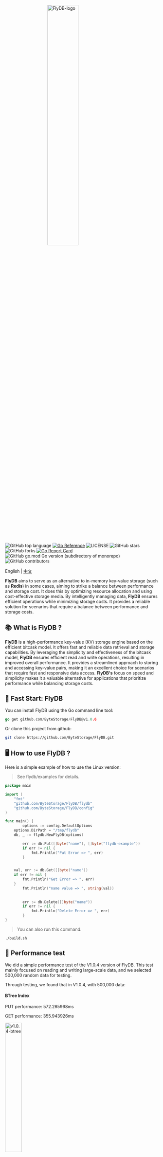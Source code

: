 <img src="./assets/FlyDB-logo.png" alt="FlyDB-logo" style="display: block; margin: 0 auto; width: 45%;" />

![GitHub top language](https://img.shields.io/github/languages/top/ByteStorage/flydb)   [![Go Reference](https://pkg.go.dev/badge/github.com/ByteStorage/flydb)](https://pkg.go.dev/github.com/ByteStorage/flydb)   ![LICENSE](https://img.shields.io/github/license/ByteStorage/flydb)   ![GitHub stars](https://img.shields.io/github/stars/ByteStorage/flydb)   ![GitHub forks](https://img.shields.io/github/forks/ByteStorage/flydb)   [![Go Report Card](https://goreportcard.com/badge/github.com/qishenonly/flydb)](https://goreportcard.com/report/github.com/qishenonly/flydb) ![GitHub go.mod Go version (subdirectory of monorepo)](https://img.shields.io/github/go-mod/go-version/ByteStorage/FlyDB)![GitHub contributors](https://img.shields.io/github/contributors/ByteStorage/FlyDB)

English | [中文](https://github.com/ByteStorage/flydb/blob/master/README_CN.md)

**FlyDB** aims to serve as an alternative to in-memory key-value storage (such as **Redis**) in some cases, aiming to strike a balance between performance and storage cost. It does this by optimizing resource allocation and using cost-effective storage media. By intelligently managing data, **FlyDB** ensures efficient operations while minimizing storage costs. It provides a reliable solution for scenarios that require a balance between performance and storage costs.

## 📚 What is FlyDB ?

**FlyDB** is a high-performance key-value (KV) storage engine based on the efficient bitcask model. It offers fast and reliable data retrieval and storage capabilities. By leveraging the simplicity and effectiveness of the bitcask model, **FlyDB** ensures efficient read and write operations, resulting in improved overall performance. It provides a streamlined approach to storing and accessing key-value pairs, making it an excellent choice for scenarios that require fast and responsive data access. **FlyDB's** focus on speed and simplicity makes it a valuable alternative for applications that prioritize performance while balancing storage costs. 

## 🏁  Fast Start: FlyDB 

You can install FlyDB using the Go command line tool:

```GO
go get github.com/ByteStorage/FlyDB@v1.0.6
```

Or clone this project from github:

```bash
git clone https://github.com/ByteStorage/FlyDB.git
```

## 🖥 How to use FlyDB ?

Here is a simple example of how to use the Linux version:

> See flydb/examples for details.

```go
package main

import (
	"fmt"
	"github.com/ByteStorage/FlyDB/flydb"
	"github.com/ByteStorage/FlyDB/config"
)

func main() {
    	options := config.DefaultOptions
	options.DirPath = "/tmp/flydb"
	db, _ := flydb.NewFlyDB(options)

    	err := db.Put([]byte("name"), []byte("flydb-example"))
    	if err != nil {
        	fmt.Println("Put Error => ", err)
    	}


	val, err := db.Get([]byte("name"))
	if err != nil {
		fmt.Println("Get Error => ", err)
	}
    	fmt.Println("name value => ", string(val))
    
    
    	err := db.Delete([]byte("name"))
    	if err != nil {
        	fmt.Println("Delete Error => ", err)
    	}
}
```
>You can also run this command.

```shell
./build.sh
```

## 🚀 Performance test

We did a simple performance test of the V1.0.4 version of FlyDB. This test mainly focused on reading and writing large-scale data, and we selected 500,000 random data for testing.

Through testing, we found that in V1.0.4, with 500,000 data:

#### BTree Index

PUT performance: 572.265968ms

GET performance: 355.943926ms

<img src="./assets/v1.0.4-btree" alt="v1.0.4-btree" style="width: 33%;"  />

#### ARTree Index

PUT performance: 569.610614ms

GET performance: 297.781977ms

<img src="./assets/v1.0.4--art" alt="v1.0.4-art" style="width: 33%;"  />



If you have a better way to optimize read and write performance, please submit your 'pr'.

## 📢 Benchmark test

We compared the results of a benchmark test using FlyDB V1.0.4 with other kv databases written in golang on the market and found that the read/write performance test results exceeded most open source kv databases.

> See in detail: https://github.com/ByteStorage/contrast-benchmark

```
goos: linux
goarch: amd64
pkg: contrast-benchmark
cpu: 11th Gen Intel(R) Core(TM) i7-11800H @ 2.30GHz

Benchmark_PutValue_FlyDB
Benchmark_PutValue_FlyDB-16        	   95023	     13763 ns/op	    2904 B/op	      16 allocs/op
Benchmark_GetValue_FlyDB
Benchmark_GetValue_FlyDB-16    	 	 2710143	     463.5 ns/op	     259 B/op	       5 allocs/op
Benchmark_PutValue_Badger
Benchmark_PutValue_Badger-16       	   59331	     22711 ns/op	    6006 B/op	      48 allocs/op
Benchmark_GetValue_Badger
Benchmark_GetValue_Badger-16       	  158686	      7686 ns/op	   10844 B/op	      42 allocs/op
Benchmark_PutValue_BoltDB
Benchmark_PutValue_BoltDB-16       	   32637	     56519 ns/op	   21009 B/op	     123 allocs/op
Benchmark_GetValue_BoltDB
Benchmark_GetValue_BoltDB-16       	  655971	     24327 ns/op	     723 B/op	      26 allocs/op 
Benchmark_PutValue_GoLevelDB
Benchmark_PutValue_GoLevelDB-16    	   71931	     14709 ns/op	    2226 B/op	      12 allocs/op
Benchmark_GetValue_GoLevelDB
Benchmark_GetValue_GoLevelDB-16    	  500736	      2520 ns/op	    1278 B/op	      15 allocs/op
Benchmark_PutValue_NutsDB
Benchmark_PutValue_NutsDB-16       	   78801	     13582 ns/op	    3242 B/op	      22 allocs/op
Benchmark_GetValue_NutsDB
Benchmark_GetValue_NutsDB-16       	  373124	      5702 ns/op	    1392 B/op	      14 allocs/op
Benchmark_PutValue_RoseDB
Benchmark_PutValue_RoseDB-16       	   69776	     19166 ns/op	    6242 B/op	      59 allocs/op
Benchmark_GetValue_RoseDB
Benchmark_GetValue_RoseDB-16       	 4155183	     298.0 ns/op	     167 B/op	       4 allocs/op
Benchmark_PutValue_Pebble
Benchmark_PutValue_Pebble-16       	   91304	     21877 ns/op	    2720 B/op	       8 allocs/op
Benchmark_GetValue_Pebble
Benchmark_GetValue_Pebble-16       	   66135	     15837 ns/op	   17193 B/op	      22 allocs/op
PASS
```

## 🔮 How to contact us ?

If you have any questions and want to contact us, you can contact our developer team, we will reply to your email:

Team Email: bytestoragecommunity@gmail.com

Or add my wechat, invite you to enter the project community, and code masters together to exchange learning.

> Add wechat please comment GIthub

<img src="./assets/vx.png" alt="vx" style="width: 33%;"  />

## ✅ TODO List

- [ ] Extended data structure support: including but not limited to string, list, hash, set, etc.
- [ ] Compatible with Redis protocols and commands.
- [ ] Support http services.
- [x] Support tcp services.
- [x] Log aggregation
- [ ] Data backup
- [ ] Distributed cluster model.

## 📜 Version update list

V1.0.4: The short-term support version v1.0.4 uses mmap to optimize the index part, significantly improving read and write performance compared to the v1.0.3 version. The 50w data write speed has accelerated from 1.35 seconds to 0.56 seconds, and the read speed has accelerated from 1.06 seconds to 0.355 seconds.

V1.0.5: Short-term support version v1.0.5 supports data structures of type String and List. Some codes are optimized.

V1.0.6: Short-term support version v1.0.6 supports data structures of Hash type. Some codes are optimized.

V1.0.7: Short-term support version v1.0.7 supports data structures of BitMap type. Some codes are optimized.

## 👀 Contributor

<a href="https://github.com/ByteStorage/FlyDB/graphs/contributors">

<img src="https://contrib.rocks/image?repo=ByteStorage/FlyDB" /> 
</a>

## 📝 How to contribute ?

If you have any ideas or suggestions for FlyDB, please feel free to submit 'issues' or' pr 'on GitHub. We welcome your contributions!

> Please refer to the complete specification procedure：[CONTRIBUTEING](https://github.com/ByteStorage/flydb/blob/master/CONTRIBUTING.md)

## 📋 Licence

FlyDB is released under the Apache license. For details, see LICENSE file.

## Thanks To JetBrains

> Thanks to `JetBrains` for the free open source license.  

<img src="./assets/thanks-jetbrains.png" alt="FlyDB-logo" style="display: block; margin: 0 auto; width: 30%;" />

